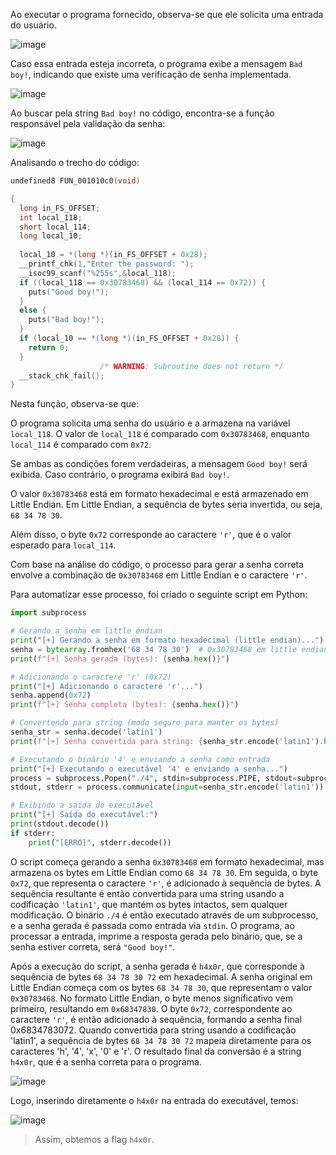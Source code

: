 Ao executar o programa fornecido, observa-se que ele solicita uma entrada do usuário.

![image](https://github.com/user-attachments/assets/283897f1-f2d2-4fd5-9f1f-be3f32f7cc03)

Caso essa entrada esteja incorreta, o programa exibe a mensagem `Bad boy!`, indicando que existe uma verificação de senha implementada.

![image](https://github.com/user-attachments/assets/4408f75c-5df7-4abd-b615-33cdbe625bc6)

Ao buscar pela string `Bad boy!` no código, encontra-se a função responsável pela validação da senha:

![image](https://github.com/user-attachments/assets/42f515d5-68f6-4cb0-ac9d-63a58839cf26)

Analisando o trecho do código:

```c
undefined8 FUN_001010c0(void)

{
  long in_FS_OFFSET;
  int local_118;
  short local_114;
  long local_10;
  
  local_10 = *(long *)(in_FS_OFFSET + 0x28);
  __printf_chk(1,"Enter the password: ");
  __isoc99_scanf("%255s",&local_118);
  if ((local_118 == 0x30783468) && (local_114 == 0x72)) {
    puts("Good boy!");
  }
  else {
    puts("Bad boy!");
  }
  if (local_10 == *(long *)(in_FS_OFFSET + 0x28)) {
    return 0;
  }
                    /* WARNING: Subroutine does not return */
  __stack_chk_fail();
}
```

Nesta função, observa-se que:

O programa solicita uma senha do usuário e a armazena na variável `local_118`.
O valor de `local_118` é comparado com `0x30783468`, enquanto `local_114` é comparado com `0x72`.

Se ambas as condições forem verdadeiras, a mensagem `Good boy!` será exibida. Caso contrário, o programa exibirá `Bad boy!`.

O valor `0x30783468` está em formato hexadecimal e está armazenado em Little Endian. Em Little Endian, a sequência de bytes seria invertida, ou seja, `68 34 78 30`.

Além disso, o byte `0x72` corresponde ao caractere `'r'`, que é o valor esperado para `local_114`.

Com base na análise do código, o processo para gerar a senha correta envolve a combinação de `0x30783468` em Little Endian e o caractere `'r'`.

Para automatizar esse processo, foi criado o seguinte script em Python:

```py
import subprocess

# Gerando a senha em little endian
print("[+] Gerando a senha em formato hexadecimal (little endian)...")
senha = bytearray.fromhex('68 34 78 30')  # 0x30783468 em little endian
print(f"[+] Senha gerada (bytes): {senha.hex()}")

# Adicionando o caractere 'r' (0x72)
print("[+] Adicionando o caractere 'r'...")
senha.append(0x72)
print(f"[+] Senha completa (bytes): {senha.hex()}")

# Convertendo para string (modo seguro para manter os bytes)
senha_str = senha.decode('latin1')
print(f"[+] Senha convertida para string: {senha_str.encode('latin1').hex()}")

# Executando o binário '4' e enviando a senha como entrada
print("[+] Executando o executável '4' e enviando a senha...")
process = subprocess.Popen("./4", stdin=subprocess.PIPE, stdout=subprocess.PIPE, stderr=subprocess.PIPE)
stdout, stderr = process.communicate(input=senha_str.encode('latin1'))

# Exibindo a saída do executável
print("[+] Saída do executável:")
print(stdout.decode())
if stderr:
    print("[ERRO]", stderr.decode())
```

O script começa gerando a senha `0x30783468` em formato hexadecimal, mas armazena os bytes em Little Endian como `68 34 78 30`. Em seguida, o byte `0x72`, que representa o caractere `'r'`, é adicionado à sequência de bytes. A sequência resultante é então convertida para uma string usando a codificação `'latin1'`, que mantém os bytes intactos, sem qualquer modificação. O binário `./4` é então executado através de um subprocesso, e a senha gerada é passada como entrada via `stdin`. O programa, ao processar a entrada, imprime a resposta gerada pelo binário, que, se a senha estiver correta, será `"Good boy!"`.

Após a execução do script, a senha gerada é `h4x0r`, que corresponde à sequência de bytes `68 34 78 30 72` em hexadecimal. A senha original em Little Endian começa com os bytes `68 34 78 30`, que representam o valor `0x30783468`. No formato Little Endian, o byte menos significativo vem primeiro, resultando em `0x68347830`. O byte `0x72`, correspondente ao caractere `'r'`, é então adicionado à sequência, formando a senha final 0x6834783072. Quando convertida para string usando a codificação 'latin1', a sequência de bytes `68 34 78 30 72` mapeia diretamente para os caracteres 'h', '4', 'x', '0' e 'r'. O resultado final da conversão é a string `h4x0r`, que é a senha correta para o programa.

![image](https://github.com/user-attachments/assets/04103ec3-83d4-4b55-9d9e-f3aa0df3f301)

Logo, inserindo diretamente o `h4x0r` na entrada do executável, temos:

![image](https://github.com/user-attachments/assets/11b5dbef-f4d9-45ef-bea1-2d77df4550b1)

> Assim, obtemos a flag `h4x0r`.

